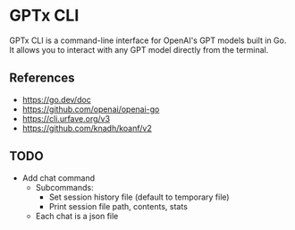 # GPTx CLI

GPTx CLI is a command-line interface for OpenAI's GPT models built in Go.
It allows you to interact with any GPT model directly from the terminal.

## References

- https://go.dev/doc
- https://github.com/openai/openai-go
- https://cli.urfave.org/v3
- https://github.com/knadh/koanf/v2

## TODO

- Add chat command
    - Subcommands:
        - Set session history file (default to temporary file)
        - Print session file path, contents, stats
    - Each chat is a json file
